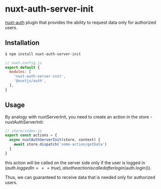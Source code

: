 # nuxt-auth-server-init

[nuxt-auth](https://nuxtjs.org/) plugin that provides the ability to request data only for authorized users.

## Installation

```bash
$ npm install nuxt-auth-server-init
```

```js
// nuxt.config.js
export default {
  modules: [
    'nuxt-auth-server-init',
    '@nuxtjs/auth',
  ],
}
```

## Usage

By analogy with nuxtServerInit, you need to create an action in the store - nuxtAuthServerInit:
```js
// store/index.js
export const actions = {
  async nuxtAuthServerInit(store, context) {
    await store.dispatch('some-action/getData')
  }
}
```

this action will be called on the server side only if the user is logged in ($auth.loggedIn === true), also the action is called after login ($auth.login()).

Thus, we can guaranteed to receive data that is needed only for authorized users.
